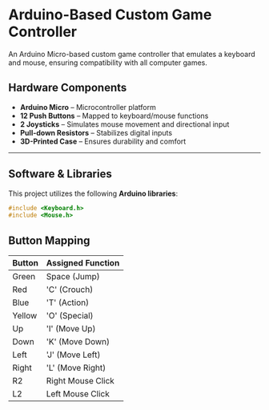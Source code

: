 # **Arduino-Based Custom Game Controller**
An Arduino Micro-based custom game controller that emulates a keyboard and mouse, ensuring compatibility with all computer games.

## **Hardware Components**
- **Arduino Micro** – Microcontroller platform  
- **12 Push Buttons** – Mapped to keyboard/mouse functions  
- **2 Joysticks** – Simulates mouse movement and directional input  
- **Pull-down Resistors** – Stabilizes digital inputs  
- **3D-Printed Case** – Ensures durability and comfort  

---

## **Software & Libraries**
This project utilizes the following **Arduino libraries**:
```cpp
#include <Keyboard.h>
#include <Mouse.h>
```

## **Button Mapping**
| Button | Assigned Function   |
|--------|--------------------|
| Green  | Space (Jump)      |
| Red    | 'C' (Crouch)      |
| Blue   | 'T' (Action)      |
| Yellow | 'O' (Special)     |
| Up     | 'I' (Move Up)     |
| Down   | 'K' (Move Down)   |
| Left   | 'J' (Move Left)   |
| Right  | 'L' (Move Right)  |
| R2     | Right Mouse Click |
| L2     | Left Mouse Click  |
